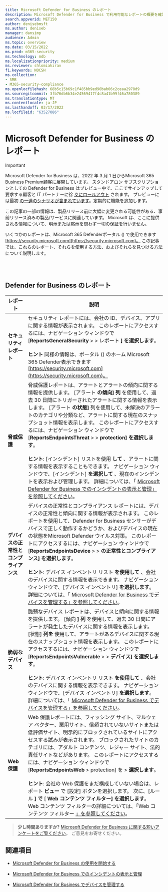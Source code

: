 ```yaml
---
title: Microsoft Defender for Business のレポート
description: Microsoft Defender for Business で利用可能なレポートの概要を確認する
search.appverid: MET150
author: denisebmsft
ms.author: deniseb
manager: dansimp
audience: Admin
ms.topic: overview
ms.date: 03/15/2022
ms.prod: m365-security
ms.technology: mdb
ms.localizationpriority: medium
ms.reviewer: shlomiakirav
f1.keywords: NOCSH
ms.collection:
- SMB
- M365-security-compliance
ms.openlocfilehash: 68b5c15b69c1f485bb9ed90bab06c2ceaa2978d9
ms.sourcegitcommit: 3fb76db6b34e24569417f4c8a41b99f46a780389
ms.translationtype: MT
ms.contentlocale: ja-JP
ms.lasthandoff: 03/17/2022
ms.locfileid: "63527086"
---
```

# <a name="reports-in-microsoft-defender-for-business"></a>Microsoft Defender for Business のレポート

> [!IMPORTANT]
> Microsoft Defender for Business は、2022 年 3 月 1 日からMicrosoft 365 Business Premium顧客に展開しています。[](../../business-premium/index.md) スタンドアロン サブスクリプションとしての Defender for Business はプレビュー中で、ここでサインアップして要求する顧客と IT パートナーに徐 [々にロールアウト](https://aka.ms/mdb-preview) されます。 プレビューには最初 [の一連のシナリオが含まれています](mdb-tutorials.md#try-these-preview-scenarios)。定期的に機能を追加します。
> 
> この記事の一部の情報は、製品リリース前に大幅に変更される可能性がある、事前リリース済みの製品/サービスに関連しています。 Microsoft は、ここに提供される情報について、明示または黙示を問わず一切の保証を行いません。 

いくつかのレポートは、Microsoft 365 Defenderポータル () で使用できます[https://security.microsoft.com](https://security.microsoft.com)。 この記事では、これらのレポート、それらを使用する方法、およびそれらを見つける方法について説明します。

<br/><br/>

## <a name="reports-in-defender-for-business"></a>Defender for Business のレポート

|レポート  |説明  |
|---------|---------|
| **セキュリティ レポート**  | セキュリティ レポートには、会社の ID、デバイス、アプリに関する情報が表示されます。 このレポートにアクセスするには、ナビゲーション ウィンドウで [**ReportsGeneralSecurity** >  >  レポート **] を選択します**。 <br/><br/>**ヒント** 同様の情報は、ポータル () のホーム Microsoft 365 Defender表示できます [https://security.microsoft.com](https://security.microsoft.com)。 |
| **脅威保護**  | 脅威保護レポートは、アラートとアラートの傾向に関する情報を提供します。 [アラート **の傾向] 列** を使用して、過去 30 日間にトリガーされたアラートに関する情報を表示します。 [アラート **の状態]** 列を使用して、未解決のアラートのカテゴリや分類など、アラートに関する現在のスナップショット情報を表示します。 このレポートにアクセスするには、ナビゲーション ウィンドウで [**ReportsEndpointsThreat** >  >  **protection] を選択します**。 <br/><br/>**ヒント**: [インシデント] リストを使用 **して** 、アラートに関する情報を表示することもできます。 ナビゲーション ウィンドウで、[インシデント] **を選択して** 、現在のインシデントを表示および管理します。 詳細については、「 [Microsoft Defender for Business でのインシデントの表示と管理」を参照してください](mdb-view-manage-incidents.md)。 |
| **デバイスの正常性とコンプライアンス** | デバイスの正常性とコンプライアンス レポートには、デバイスの正常性と傾向に関する情報が表示されます。 このレポートを使用して、Defender for Business センサーがデバイスで正しく動作するかどうか、およびデバイスの現在の状態をMicrosoft Defender ウイルス対策。 このレポートにアクセスするには、ナビゲーション ウィンドウで [**ReportsEndpointsDevice** >  >  **の正常性とコンプライアンス] を選択します**。 <br/><br/>**ヒント**: デバイス インベントリ リスト **を使用して** 、会社のデバイスに関する情報を表示できます。 ナビゲーション ウィンドウで、[デバイス インベントリ] **を選択します**。 詳細については、「 [Microsoft Defender for Business でデバイスを管理する」を参照してください](mdb-manage-devices.md)。 |
| **脆弱なデバイス** | 脆弱なデバイス レポートは、デバイスと傾向に関する情報を提供します。 [傾向 **] 列** を使用して、過去 30 日間にアラートが発生したデバイスに関する情報を表示します。 [状態] **列を** 使用して、アラートがあるデバイスに関する現在のスナップショット情報を表示します。 このレポートにアクセスするには、ナビゲーション ウィンドウで [**ReportsEndpointsVulnerable** >  >  **デバイス] を選択します**。<br/><br/>**ヒント**: デバイス インベントリ リスト **を使用して** 、会社のデバイスに関する情報を表示できます。 ナビゲーション ウィンドウで、[デバイス インベントリ] **を選択します**。 詳細については、「 [Microsoft Defender for Business でデバイスを管理する」を参照してください](mdb-manage-devices.md)。 |
| **Web 保護** | Web 保護レポートには、フィッシング サイト、マルウェア ベクター、悪用サイト、信頼されていないサイトまたは低評価サイト、明示的にブロックされているサイトにアクセスする試みが表示されます。 ブロックされたサイトのカテゴリには、アダルト コンテンツ、レジャー サイト、法的責任サイトなどがあります。 このレポートにアクセスするには、ナビゲーション ウィンドウで [**ReportsEndpointsWeb** >  protection] を > **選択します**。<br/><br/>**ヒント**: 会社の Web 保護をまだ構成していない場合は、レポート **ビュー** で [設定] ボタンを選択します。 次に、[ルール **] で** [ **Web コンテンツ フィルター] を選択します**。 Web コンテンツ フィルターの詳細については、「Web コンテンツ フィルター [」を参照してください](../defender-endpoint/web-content-filtering.md)。 |

>
> **少し時間ありますか?**
> <a href="https://microsoft.qualtrics.com/jfe/form/SV_0JPjTPHGEWTQr4y" target="_blank">Microsoft Defender for Business に関する短いアンケートをご覧ください</a>。 ご意見をお寄せください。
>

## <a name="see-also"></a>関連項目

- [Microsoft Defender for Business の使用を開始する](mdb-get-started.md)

- [Microsoft Defender for Business でのインシデントの表示と管理](mdb-view-manage-incidents.md)

- [Microsoft Defender for Business でデバイスを管理する](mdb-manage-devices.md)